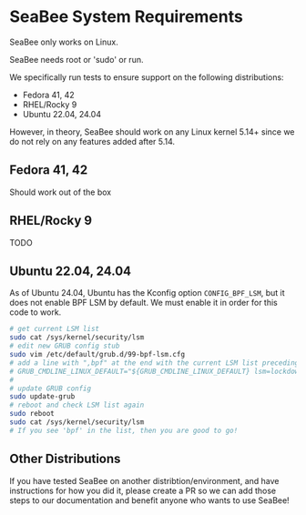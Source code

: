 # SeaBee System Requirements

SeaBee only works on Linux.

SeaBee needs root or 'sudo' or run.

We specifically run tests to ensure support on the following distributions:

* Fedora 41, 42
* RHEL/Rocky 9
* Ubuntu 22.04, 24.04

However, in theory, SeaBee should work on any Linux kernel 5.14+ since we do not rely on any features added after 5.14.

## Fedora 41, 42

Should work out of the box

## RHEL/Rocky 9

TODO

## Ubuntu 22.04, 24.04

As of Ubuntu 24.04, Ubuntu has the Kconfig option `CONFIG_BPF_LSM`, but it does not enable BPF LSM by default.
We must enable it in order for this code to work.

```bash
# get current LSM list
sudo cat /sys/kernel/security/lsm
# edit new GRUB config stub
sudo vim /etc/default/grub.d/99-bpf-lsm.cfg
# add a line with ",bpf" at the end with the current LSM list preceding, something like
# GRUB_CMDLINE_LINUX_DEFAULT="${GRUB_CMDLINE_LINUX_DEFAULT} lsm=lockdown,capability,landlock,yama,apparmor,bpf"
#
# update GRUB config
sudo update-grub
# reboot and check LSM list again
sudo reboot
sudo cat /sys/kernel/security/lsm
# If you see 'bpf' in the list, then you are good to go!
```

## Other Distributions

If you have tested SeaBee on another distribtion/environment, and have instructions for how you did it,
please create a PR so we can add those steps to our documentation and benefit anyone who wants to use SeaBee!
